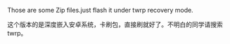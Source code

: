 Those are some Zip files.just flash it under twrp recovery mode.

这个版本的是深度嵌入安卓系统，卡刷包，直接刷就好了。不明白的同学请搜索twrp。











